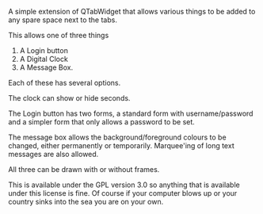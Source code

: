 A simple extension of QTabWidget that allows various things to be added to any spare space next to the tabs.

This allows one of three things

1. A Login button
2. A Digital Clock
3. A Message Box.

Each of these has several options.

The clock can show or hide seconds.

The Login button has two forms, a standard form with username/password
and a simpler form that only allows a password to be set.

The message box allows the background/foreground colours to be changed,
either permanently or temporarily. Marquee'ing of long text messages are
also allowed.

All three can be drawn with or without frames.

This is available under the GPL version 3.0 so anything that is available
under this license is fine.
 Of course if your computer blows up or your country sinks into the sea you
 are on your own.
